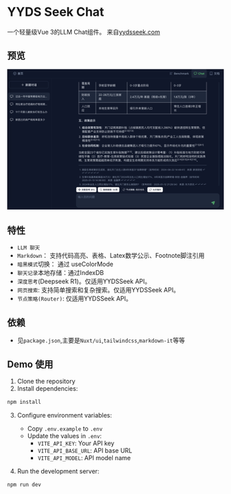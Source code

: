 # YYDS Seek Chat

一个轻量级Vue 3的LLM Chat组件。 来自[yydsseek.com](https://yydsseek.com/chat)

## 预览

![](./preview.jpg)

## 特性

- `LLM 聊天`
- `Markdown`： 支持代码高亮、表格、Latex数学公示、Footnote脚注引用
- `暗黑模式`切换： 通过 useColorMode
- `聊天记录`本地存储：通过IndexDB
- `深度思考`(Deepseek R1)。仅适用YYDSSeek API。
- `网页搜索`: 支持简单搜索和复杂搜索。仅适用YYDSSeek API。
- `节点策略(Router)`: 仅适用YYDSSeek API。


## 依赖

- 见`package.json`,主要是`Nuxt/ui`,`tailwindcss`,`markdown-it`等等


## Demo 使用

1. Clone the repository
2. Install dependencies:
```bash
npm install
```

3. Configure environment variables:
   - Copy `.env.example` to `.env`
   - Update the values in `.env`:
     - `VITE_API_KEY`: Your API key
     - `VITE_API_BASE_URL`: API base URL
     - `VITE_API_MODEL`: API model name

4. Run the development server:
```bash
npm run dev
```
